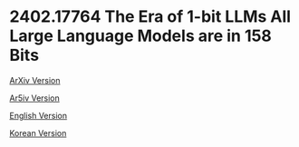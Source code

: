 # 2402.17764 The Era of 1-bit LLMs All Large Language Models are in 158 Bits

[ArXiv Version](https://arxiv.org/abs/2402.17764)

[Ar5iv Version](https://ar5iv.org/abs/2402.17764)

[English Version](https://raw.githack.com/kh-kim/arxiv-translator/master/papers/2402.17764/paper.en.html)

[Korean Version](https://raw.githack.com/kh-kim/arxiv-translator/master/papers/2402.17764/paper.ko.html)